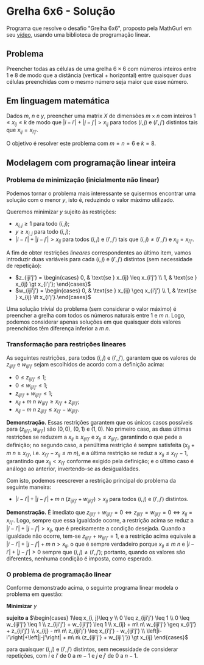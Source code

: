 # Grelha 6x6 - Solução

Programa que resolve o desafio "Grelha 6x6", proposto pela MathGurl em seu [vídeo](https://www.youtube.com/watch?v=N2Lr1NVLGVw), usando uma biblioteca de programação linear.

## Problema

Preencher todas as células de uma grelha $6 \times 6$ com números inteiros entre $1$ e $8$ de modo que a distância (vertical + horizontal) entre quaisquer duas células preenchidas com o mesmo número seja maior que esse número. 

## Em linguagem matemática

Dados $m$, $n$ e $y$, preencher uma matrix $X$ de dimensões $m\times n$ com inteiros $1\leq x_{ij}\leq k$ de modo que $\left|i-i'\right|+\left|j-j'\right|\gt x_{ij}$ para todos $(i, j)$ e $(i', j')$ distintos tais que $x_{ij}=x_{i'j'}$.

O objetivo é resolver este problema com $m=n=6$ e $k=8$.

## Modelagem com programação linear inteira

### Problema de minimização (inicialmente não linear)

Podemos tornar o problema mais interessante se quisermos encontrar uma solução com o menor $y$, isto é, reduzindo o valor máximo utilizado. 

Queremos minimizar $y$ sujeito às restrições:
- $x_{i, j}\geq 1$ para todo $(i, j)$;
- $y\geq x_{i, j}$ para todo $(i, j)$;
- $\left|i-i'\right|+\left|j-j'\right|\gt x_{ij}$ para todos $(i, j)$ e $(i', j')$ tais que $(i, j) \neq (i', j')$ e $x_{ij}=x_{i'j'}$.

A fim de obter restrições *lineares* correspondentes ao último item, vamos introduzir duas variáveis para cada $(i, j)$ e $(i', j')$ distintos (sem necessidade de repetição): 

- $`z_{iji'j'} = \begin{cases} 0, & \text{se } x_{ij} \leq x_{i'j'} \\ 1, & \text{se } x_{ij} \gt x_{i'j'}; \end{cases}`$
- $`w_{iji'j'} = \begin{cases} 0, & \text{se } x_{ij} \geq x_{i'j'} \\ 1, & \text{se } x_{ij} \lt x_{i'j'}.\end{cases}`$

Uma solução trivial do problema (sem considerar o valor máximo) é preencher a grelha com todos os números naturais entre $1$ e $m\ n$. Logo, podemos considerar apenas soluções em que quaisquer dois valores preenchidos têm diferença inferior a $m\ n$. 

### Transformação para restrições lineares

As seguintes restrições, para todos $(i, j)$ e $(i', j')$, garantem que os valores de $z_{iji'j'}$ e $w_{iji'j'}$ sejam escolhidos de acordo com a definição acima:

- $0 \leq z_{iji'j'} \leq 1$;
- $0 \leq w_{iji'j'} \leq 1$;
- $z_{iji'j'} + w_{iji'j'} \leq 1$;
- $x_{ij} + m\ n\ w_{iji'j'} \geq x_{i'j'} + z_{iji'j'}$; 
- $x_{ij} - m\ n\ z_{iji'j'} \leq x_{i'j'} - w_{iji'j'}$.

**Demonstração.** Essas restrições garantem que os únicos casos possíveis para $(z_{iji'j'}, w_{iji'j'})$ são $(0, 0)$, $(0, 1)$ e $(1, 0)$. No primeiro caso, as duas últimas restrições se reduzem a $x_{ij}\geq x_{iji'j'}$ e $x_{ij}\leq x_{iji'j'}$, garantindo o que pede a definição; no segundo caso, a penúltima restrição é sempre satisfeita ($x_{ij} + m\ n \geq x_{i'j'}$, i.e. $x_{i'j'} - x_{ij} \leq m\ n$), e a última restrição se reduz a $x_{ij} \leq x_{i'j'} - 1$, garantindo que $x_{ij}\lt x_{i'j'}$ conforme exigido pela definição; e o último caso é análogo ao anterior, invertendo-se as desigualdades. 


Com isto, podemos reescrever a restrição principal do problema da seguinte maneira:

- $\left|i-i'\right|+\left|j-j'\right| + m\  n\ (z_{iji'j'} + w_{iji'j'}) \gt x_{ij}$ para todos $(i, j)$ e $(i', j')$ distintos.

**Demonstração.** É imediato que $z_{iji'j'} + w_{iji'j'}=0 \iff z_{iji'j'} = w_{iji'j'}=0 \iff x_{ij}=x_{i'j'}$. Logo, sempre que essa igualdade ocorre, a restrição acima se reduz a $\left|i-i'\right|+\left|j-j'\right| \gt x_{ij}$, que é precisamente a condição desejada. Quando a igualdade não ocorre, tem-se $z_{iji'j'} + w_{iji'j'} = 1$, e a restrição acima equivale a $\left|i-i'\right|+\left|j-j'\right| + m\  n \gt x_{ij}$, o que é sempre verdadeiro porque $x_{ij} \leq m\ n$ e $\left|i-i'\right|+\left|j-j'\right|\gt 0$ sempre que $(i, j) \neq (i', j')$; portanto, quando os valores são diferentes, nenhuma condição é imposta, como esperado. 

### O problema de programação linear

Conforme demonstrado acima, o seguinte programa linear modela o problema em questão:

**Minimizar** $y$

**sujeito a**
$`\begin{cases}
1\leq x_{i, j}\leq y \\
0 \leq z_{iji'j'} \leq 1 \\
0 \leq w_{iji'j'} \leq 1 \\
z_{iji'j'} + w_{iji'j'} \leq 1 \\
x_{ij} + m\ n\ w_{iji'j'} \geq x_{i'j'} + z_{iji'j'} \\
x_{ij} - m\ n\ z_{iji'j'} \leq x_{i'j'} - w_{iji'j'} \\
\left|i-i'\right|+\left|j-j'\right| + m\  n\ (z_{iji'j'} + w_{iji'j'}) \gt x_{ij}
\end{cases}`$

para quaisquer $(i, j)$ e $(i', j')$ distintos, sem necessidade de considerar repetições, com $i$ e $i'$ de $0$ a $m-1$ e $j$ e $j'$ de $0$ a $n - 1$. 

